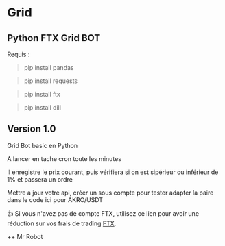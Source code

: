 # Grid
## Python FTX Grid BOT

Requis :

>pip install pandas

>pip install requests

>pip install ftx

>pip install dill



## Version 1.0

Grid Bot basic en Python

A lancer en tache cron toute les minutes

Il enregistre le prix courant, puis vérifiera si on est sipérieur ou inférieur de 1% et passera un ordre

Mettre a jour votre api, créer un sous compte pour tester adapter la paire dans le code ici pour AKRO/USDT

:+1: Si vous n'avez pas de compte FTX, utilisez ce lien pour avoir une réduction sur vos frais de trading  [FTX](https://ftx.com/profile#a=8214881). 

++ Mr Robot
